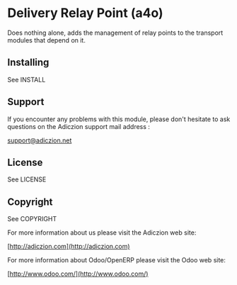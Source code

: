 # Delivery Relay Point (a4o)

Does nothing alone, adds the management of relay points to the transport
modules that depend on it.

## Installing

See INSTALL

## Support

If you encounter any problems with this module, please don't hesitate to ask
questions on the Adiczion support mail address :

  support@adiczion.net

## License

See LICENSE

## Copyright

See COPYRIGHT

For more information about us please visit the Adiczion web site:

  [http://adiczion.com](http://adiczion.com)

For more information about Odoo/OpenERP please visit the Odoo web site:

  [http://www.odoo.com/](http://www.odoo.com/)
